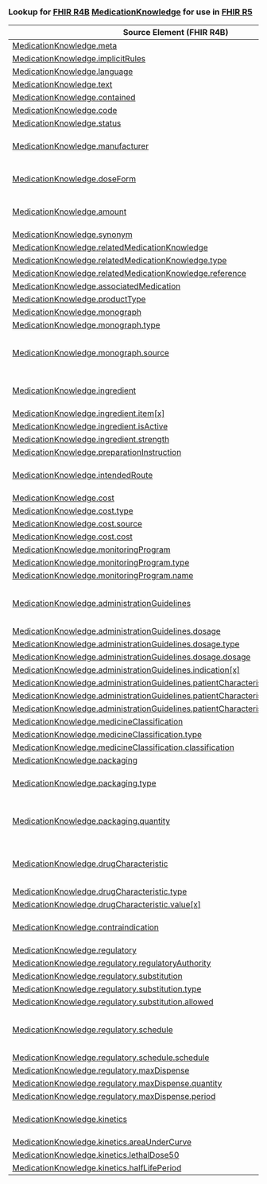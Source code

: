 ### Lookup for [FHIR R4B](https://hl7.org/fhir/R4B/) [MedicationKnowledge](https://hl7.org/fhir/R4B/MedicationKnowledge.html) for use in [FHIR R5](https://hl7.org/fhir/R5/)

| Source Element (FHIR R4B) | Usage | Target |
| -------------- | ----- | ------ |
| [MedicationKnowledge.meta](https://hl7.org/fhir/R4B/MedicationKnowledge.html#resource) | `UseElementSameName` | [MedicationKnowledge.meta](https://hl7.org/fhir/R5/MedicationKnowledge.html#resource) |
| [MedicationKnowledge.implicitRules](https://hl7.org/fhir/R4B/MedicationKnowledge.html#resource) | `UseElementSameName` | [MedicationKnowledge.implicitRules](https://hl7.org/fhir/R5/MedicationKnowledge.html#resource) |
| [MedicationKnowledge.language](https://hl7.org/fhir/R4B/MedicationKnowledge.html#resource) | `UseElementSameName` | [MedicationKnowledge.language](https://hl7.org/fhir/R5/MedicationKnowledge.html#resource) |
| [MedicationKnowledge.text](https://hl7.org/fhir/R4B/MedicationKnowledge.html#resource) | `UseElementSameName` | [MedicationKnowledge.text](https://hl7.org/fhir/R5/MedicationKnowledge.html#resource) |
| [MedicationKnowledge.contained](https://hl7.org/fhir/R4B/MedicationKnowledge.html#resource) | `UseElementSameName` | [MedicationKnowledge.contained](https://hl7.org/fhir/R5/MedicationKnowledge.html#resource) |
| [MedicationKnowledge.code](https://hl7.org/fhir/R4B/MedicationKnowledge.html#resource) | `UseElementSameName` | [MedicationKnowledge.code](https://hl7.org/fhir/R5/MedicationKnowledge.html#resource) |
| [MedicationKnowledge.status](https://hl7.org/fhir/R4B/MedicationKnowledge.html#resource) | `UseElementSameName` | [MedicationKnowledge.status](https://hl7.org/fhir/R5/MedicationKnowledge.html#resource) |
| [MedicationKnowledge.manufacturer](https://hl7.org/fhir/R4B/MedicationKnowledge.html#resource) | `UseExtension` | [http://hl7.org/fhir/4.3/StructureDefinition/extension-MedicationKnowledge.manufacturer](StructureDefinition-ext-R4B-MedicationKnowledge.manufacturer.html) |
| [MedicationKnowledge.doseForm](https://hl7.org/fhir/R4B/MedicationKnowledge.html#resource) | `UseExtension` | [http://hl7.org/fhir/4.3/StructureDefinition/extension-MedicationKnowledge.doseForm](StructureDefinition-ext-R4B-MedicationKnowledge.doseForm.html) |
| [MedicationKnowledge.amount](https://hl7.org/fhir/R4B/MedicationKnowledge.html#resource) | `UseExtension` | [http://hl7.org/fhir/4.3/StructureDefinition/extension-MedicationKnowledge.amount](StructureDefinition-ext-R4B-MedicationKnowledge.amount.html) |
| [MedicationKnowledge.synonym](https://hl7.org/fhir/R4B/MedicationKnowledge.html#resource) | `UseElementRenamed` | [MedicationKnowledge.name](https://hl7.org/fhir/R5/MedicationKnowledge.html#resource) |
| [MedicationKnowledge.relatedMedicationKnowledge](https://hl7.org/fhir/R4B/MedicationKnowledge.html#resource) | `UseElementSameName` | [MedicationKnowledge.relatedMedicationKnowledge](https://hl7.org/fhir/R5/MedicationKnowledge.html#resource) |
| [MedicationKnowledge.relatedMedicationKnowledge.type](https://hl7.org/fhir/R4B/MedicationKnowledge.html#resource) | `UseElementSameName` | [MedicationKnowledge.relatedMedicationKnowledge.type](https://hl7.org/fhir/R5/MedicationKnowledge.html#resource) |
| [MedicationKnowledge.relatedMedicationKnowledge.reference](https://hl7.org/fhir/R4B/MedicationKnowledge.html#resource) | `UseElementSameName` | [MedicationKnowledge.relatedMedicationKnowledge.reference](https://hl7.org/fhir/R5/MedicationKnowledge.html#resource) |
| [MedicationKnowledge.associatedMedication](https://hl7.org/fhir/R4B/MedicationKnowledge.html#resource) | `UseElementSameName` | [MedicationKnowledge.associatedMedication](https://hl7.org/fhir/R5/MedicationKnowledge.html#resource) |
| [MedicationKnowledge.productType](https://hl7.org/fhir/R4B/MedicationKnowledge.html#resource) | `UseElementSameName` | [MedicationKnowledge.productType](https://hl7.org/fhir/R5/MedicationKnowledge.html#resource) |
| [MedicationKnowledge.monograph](https://hl7.org/fhir/R4B/MedicationKnowledge.html#resource) | `UseElementSameName` | [MedicationKnowledge.monograph](https://hl7.org/fhir/R5/MedicationKnowledge.html#resource) |
| [MedicationKnowledge.monograph.type](https://hl7.org/fhir/R4B/MedicationKnowledge.html#resource) | `UseElementSameName` | [MedicationKnowledge.monograph.type](https://hl7.org/fhir/R5/MedicationKnowledge.html#resource) |
| [MedicationKnowledge.monograph.source](https://hl7.org/fhir/R4B/MedicationKnowledge.html#resource) | `UseExtension` | [http://hl7.org/fhir/4.3/StructureDefinition/extension-MedicationKnowledge.monograph.source](StructureDefinition-ext-R4B-MedicationKnowledge.mo.source.html) |
| [MedicationKnowledge.ingredient](https://hl7.org/fhir/R4B/MedicationKnowledge.html#resource) | `UseExtension` | [http://hl7.org/fhir/4.3/StructureDefinition/extension-MedicationKnowledge.ingredient](StructureDefinition-ext-R4B-MedicationKnowledge.ingredient.html) |
| [MedicationKnowledge.ingredient.item[x]](https://hl7.org/fhir/R4B/MedicationKnowledge.html#resource) | `UseExtensionFromAncestor` | - |
| [MedicationKnowledge.ingredient.isActive](https://hl7.org/fhir/R4B/MedicationKnowledge.html#resource) | `UseExtensionFromAncestor` | - |
| [MedicationKnowledge.ingredient.strength](https://hl7.org/fhir/R4B/MedicationKnowledge.html#resource) | `UseExtensionFromAncestor` | - |
| [MedicationKnowledge.preparationInstruction](https://hl7.org/fhir/R4B/MedicationKnowledge.html#resource) | `UseElementSameName` | [MedicationKnowledge.preparationInstruction](https://hl7.org/fhir/R5/MedicationKnowledge.html#resource) |
| [MedicationKnowledge.intendedRoute](https://hl7.org/fhir/R4B/MedicationKnowledge.html#resource) | `UseExtension` | [http://hl7.org/fhir/4.3/StructureDefinition/extension-MedicationKnowledge.intendedRoute](StructureDefinition-ext-R4B-MedicationKnowledge.intendedRoute.html) |
| [MedicationKnowledge.cost](https://hl7.org/fhir/R4B/MedicationKnowledge.html#resource) | `UseElementSameName` | [MedicationKnowledge.cost](https://hl7.org/fhir/R5/MedicationKnowledge.html#resource) |
| [MedicationKnowledge.cost.type](https://hl7.org/fhir/R4B/MedicationKnowledge.html#resource) | `UseElementSameName` | [MedicationKnowledge.cost.type](https://hl7.org/fhir/R5/MedicationKnowledge.html#resource) |
| [MedicationKnowledge.cost.source](https://hl7.org/fhir/R4B/MedicationKnowledge.html#resource) | `UseElementSameName` | [MedicationKnowledge.cost.source](https://hl7.org/fhir/R5/MedicationKnowledge.html#resource) |
| [MedicationKnowledge.cost.cost](https://hl7.org/fhir/R4B/MedicationKnowledge.html#resource) | `UseElementRenamed` | [MedicationKnowledge.cost.cost[x]](https://hl7.org/fhir/R5/MedicationKnowledge.html#resource) |
| [MedicationKnowledge.monitoringProgram](https://hl7.org/fhir/R4B/MedicationKnowledge.html#resource) | `UseElementSameName` | [MedicationKnowledge.monitoringProgram](https://hl7.org/fhir/R5/MedicationKnowledge.html#resource) |
| [MedicationKnowledge.monitoringProgram.type](https://hl7.org/fhir/R4B/MedicationKnowledge.html#resource) | `UseElementSameName` | [MedicationKnowledge.monitoringProgram.type](https://hl7.org/fhir/R5/MedicationKnowledge.html#resource) |
| [MedicationKnowledge.monitoringProgram.name](https://hl7.org/fhir/R4B/MedicationKnowledge.html#resource) | `UseElementSameName` | [MedicationKnowledge.monitoringProgram.name](https://hl7.org/fhir/R5/MedicationKnowledge.html#resource) |
| [MedicationKnowledge.administrationGuidelines](https://hl7.org/fhir/R4B/MedicationKnowledge.html#resource) | `UseExtension` | [http://hl7.org/fhir/4.3/StructureDefinition/extension-MedicationKnowledge.administrationGuidelines](StructureDefinition-ext-R4B-MedicationKnowledge.administrationGuidelines.html) |
| [MedicationKnowledge.administrationGuidelines.dosage](https://hl7.org/fhir/R4B/MedicationKnowledge.html#resource) | `UseExtensionFromAncestor` | - |
| [MedicationKnowledge.administrationGuidelines.dosage.type](https://hl7.org/fhir/R4B/MedicationKnowledge.html#resource) | `UseExtensionFromAncestor` | - |
| [MedicationKnowledge.administrationGuidelines.dosage.dosage](https://hl7.org/fhir/R4B/MedicationKnowledge.html#resource) | `UseExtensionFromAncestor` | - |
| [MedicationKnowledge.administrationGuidelines.indication[x]](https://hl7.org/fhir/R4B/MedicationKnowledge.html#resource) | `UseExtensionFromAncestor` | - |
| [MedicationKnowledge.administrationGuidelines.patientCharacteristics](https://hl7.org/fhir/R4B/MedicationKnowledge.html#resource) | `UseExtensionFromAncestor` | - |
| [MedicationKnowledge.administrationGuidelines.patientCharacteristics.characteristic[x]](https://hl7.org/fhir/R4B/MedicationKnowledge.html#resource) | `UseExtensionFromAncestor` | - |
| [MedicationKnowledge.administrationGuidelines.patientCharacteristics.value](https://hl7.org/fhir/R4B/MedicationKnowledge.html#resource) | `UseExtensionFromAncestor` | - |
| [MedicationKnowledge.medicineClassification](https://hl7.org/fhir/R4B/MedicationKnowledge.html#resource) | `UseElementSameName` | [MedicationKnowledge.medicineClassification](https://hl7.org/fhir/R5/MedicationKnowledge.html#resource) |
| [MedicationKnowledge.medicineClassification.type](https://hl7.org/fhir/R4B/MedicationKnowledge.html#resource) | `UseElementSameName` | [MedicationKnowledge.medicineClassification.type](https://hl7.org/fhir/R5/MedicationKnowledge.html#resource) |
| [MedicationKnowledge.medicineClassification.classification](https://hl7.org/fhir/R4B/MedicationKnowledge.html#resource) | `UseElementSameName` | [MedicationKnowledge.medicineClassification.classification](https://hl7.org/fhir/R5/MedicationKnowledge.html#resource) |
| [MedicationKnowledge.packaging](https://hl7.org/fhir/R4B/MedicationKnowledge.html#resource) | `UseElementSameName` | [MedicationKnowledge.packaging](https://hl7.org/fhir/R5/MedicationKnowledge.html#resource) |
| [MedicationKnowledge.packaging.type](https://hl7.org/fhir/R4B/MedicationKnowledge.html#resource) | `UseExtension` | [http://hl7.org/fhir/4.3/StructureDefinition/extension-MedicationKnowledge.packaging.type](StructureDefinition-ext-R4B-MedicationKnowledge.pa.type.html) |
| [MedicationKnowledge.packaging.quantity](https://hl7.org/fhir/R4B/MedicationKnowledge.html#resource) | `UseExtension` | [http://hl7.org/fhir/4.3/StructureDefinition/extension-MedicationKnowledge.packaging.quantity](StructureDefinition-ext-R4B-MedicationKnowledge.pa.quantity.html) |
| [MedicationKnowledge.drugCharacteristic](https://hl7.org/fhir/R4B/MedicationKnowledge.html#resource) | `UseExtension` | [http://hl7.org/fhir/4.3/StructureDefinition/extension-MedicationKnowledge.drugCharacteristic](StructureDefinition-ext-R4B-MedicationKnowledge.drugCharacteristic.html) |
| [MedicationKnowledge.drugCharacteristic.type](https://hl7.org/fhir/R4B/MedicationKnowledge.html#resource) | `UseExtensionFromAncestor` | - |
| [MedicationKnowledge.drugCharacteristic.value[x]](https://hl7.org/fhir/R4B/MedicationKnowledge.html#resource) | `UseExtensionFromAncestor` | - |
| [MedicationKnowledge.contraindication](https://hl7.org/fhir/R4B/MedicationKnowledge.html#resource) | `UseExtension` | [http://hl7.org/fhir/4.3/StructureDefinition/extension-MedicationKnowledge.contraindication](StructureDefinition-ext-R4B-MedicationKnowledge.contraindication.html) |
| [MedicationKnowledge.regulatory](https://hl7.org/fhir/R4B/MedicationKnowledge.html#resource) | `UseElementSameName` | [MedicationKnowledge.regulatory](https://hl7.org/fhir/R5/MedicationKnowledge.html#resource) |
| [MedicationKnowledge.regulatory.regulatoryAuthority](https://hl7.org/fhir/R4B/MedicationKnowledge.html#resource) | `UseElementSameName` | [MedicationKnowledge.regulatory.regulatoryAuthority](https://hl7.org/fhir/R5/MedicationKnowledge.html#resource) |
| [MedicationKnowledge.regulatory.substitution](https://hl7.org/fhir/R4B/MedicationKnowledge.html#resource) | `UseElementSameName` | [MedicationKnowledge.regulatory.substitution](https://hl7.org/fhir/R5/MedicationKnowledge.html#resource) |
| [MedicationKnowledge.regulatory.substitution.type](https://hl7.org/fhir/R4B/MedicationKnowledge.html#resource) | `UseElementSameName` | [MedicationKnowledge.regulatory.substitution.type](https://hl7.org/fhir/R5/MedicationKnowledge.html#resource) |
| [MedicationKnowledge.regulatory.substitution.allowed](https://hl7.org/fhir/R4B/MedicationKnowledge.html#resource) | `UseElementSameName` | [MedicationKnowledge.regulatory.substitution.allowed](https://hl7.org/fhir/R5/MedicationKnowledge.html#resource) |
| [MedicationKnowledge.regulatory.schedule](https://hl7.org/fhir/R4B/MedicationKnowledge.html#resource) | `UseExtension` | [http://hl7.org/fhir/4.3/StructureDefinition/extension-MedicationKnowledge.regulatory.schedule](StructureDefinition-ext-R4B-MedicationKnowledge.re.schedule.html) |
| [MedicationKnowledge.regulatory.schedule.schedule](https://hl7.org/fhir/R4B/MedicationKnowledge.html#resource) | `UseExtensionFromAncestor` | - |
| [MedicationKnowledge.regulatory.maxDispense](https://hl7.org/fhir/R4B/MedicationKnowledge.html#resource) | `UseElementSameName` | [MedicationKnowledge.regulatory.maxDispense](https://hl7.org/fhir/R5/MedicationKnowledge.html#resource) |
| [MedicationKnowledge.regulatory.maxDispense.quantity](https://hl7.org/fhir/R4B/MedicationKnowledge.html#resource) | `UseElementSameName` | [MedicationKnowledge.regulatory.maxDispense.quantity](https://hl7.org/fhir/R5/MedicationKnowledge.html#resource) |
| [MedicationKnowledge.regulatory.maxDispense.period](https://hl7.org/fhir/R4B/MedicationKnowledge.html#resource) | `UseElementSameName` | [MedicationKnowledge.regulatory.maxDispense.period](https://hl7.org/fhir/R5/MedicationKnowledge.html#resource) |
| [MedicationKnowledge.kinetics](https://hl7.org/fhir/R4B/MedicationKnowledge.html#resource) | `UseExtension` | [http://hl7.org/fhir/4.3/StructureDefinition/extension-MedicationKnowledge.kinetics](StructureDefinition-ext-R4B-MedicationKnowledge.kinetics.html) |
| [MedicationKnowledge.kinetics.areaUnderCurve](https://hl7.org/fhir/R4B/MedicationKnowledge.html#resource) | `UseExtensionFromAncestor` | - |
| [MedicationKnowledge.kinetics.lethalDose50](https://hl7.org/fhir/R4B/MedicationKnowledge.html#resource) | `UseExtensionFromAncestor` | - |
| [MedicationKnowledge.kinetics.halfLifePeriod](https://hl7.org/fhir/R4B/MedicationKnowledge.html#resource) | `UseExtensionFromAncestor` | - |
